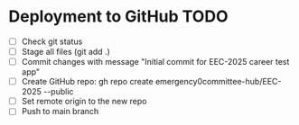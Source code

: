 # Deployment to GitHub TODO

- [ ] Check git status
- [ ] Stage all files (git add .)
- [ ] Commit changes with message "Initial commit for EEC-2025 career test app"
- [ ] Create GitHub repo: gh repo create emergency0committee-hub/EEC-2025 --public
- [ ] Set remote origin to the new repo
- [ ] Push to main branch
